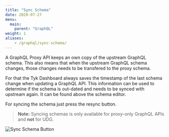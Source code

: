 ```yaml
---
title: "Sync Schema"
date: 2020-07-27
menu:
  main:
    parent: "GraphQL"
weight: 1
aliases:
    - /graphql/sync-schema/
---
```


A GraphQL Proxy API keeps an own copy of the upstream GraphQL schema. This also means that when the upstream GraphQL schema changes, those changes needs to be transfered to
the proxy schema.

For that the Tyk Dashboard always saves the timestamp of the last schema change when updating a GraphQL API. This information can be used to determine if the schema is out-dated and needs
to be synced with upstream again. It can be found above the schema editor.

For syncing the schema just press the resync button.
 > **Note:** Syncing schemas is only available for proxy-only GraphQL APIs and **not** for UDG.

 ![Sync Schema Button](/docs/img/dashboard/graphql/schema_sync.png)